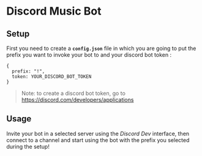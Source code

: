 # Discord Music Bot
## Setup
First you need to create a **`config.json`** file in which you are going to put the prefix you want to invoke your bot to and your discord bot token :
```
{
  prefix: "!",
  token: YOUR_DISCORD_BOT_TOKEN
}
```
>Note: to create a discord bot token, go to https://discord.com/developers/applications

## Usage
Invite your bot in a selected server using the *Discord Dev* interface, then connect to a channel and start using the bot with the prefix you selected during the setup!
